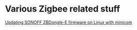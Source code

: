 # Various Zigbee related stuff

[Updating SONOFF ZBDongle-E firmware on Linux with minicom](sonoff-zbdongle-firmware-upgrading/)
